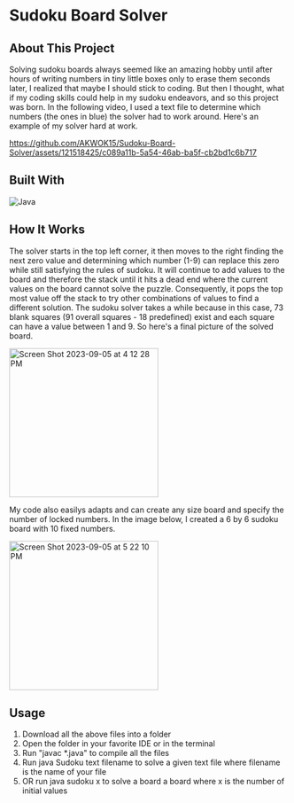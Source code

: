 # Sudoku Board Solver
## About This Project
Solving sudoku boards always seemed like an amazing hobby until after hours of writing numbers in tiny little boxes only to erase them seconds later, I realized that maybe I should stick to coding. But then I thought, what if my coding skills could help in my sudoku endeavors, and so this project was born. In the following video, I used a text file to determine which numbers (the ones in blue) the solver had to work around. Here's an example of my solver hard at work.

https://github.com/AKWOK15/Sudoku-Board-Solver/assets/121518425/c089a11b-5a54-46ab-ba5f-cb2bd1c6b717

## Built With
![Java][Java.com]

[Java.com]:https://img.shields.io/badge/Java-ED8B00?style=for-the-badge&logo=openjdk&logoColor=white

## How It Works
The solver starts in the top left corner, it then moves to the right finding the next zero value and determining which number (1-9) can replace this zero while still satisfying the rules of sudoku. It will continue to add values to the board and therefore the stack until it hits a dead end where the current values on the board cannot solve the puzzle. Consequently, it pops the top most value off the stack to try other combinations of values to find a different solution. The sudoku solver takes a while because in this case, 73 blank squares (91 overall squares - 18 predefined) exist and each square can have a value between 1 and 9. So here's a final picture of the solved board.

<img width="269" alt="Screen Shot 2023-09-05 at 4 12 28 PM" src="https://github.com/AKWOK15/Sudoku-Board-Solver/assets/121518425/b022edfe-aba7-4f63-bcc3-1e0b1a68ef3c">

My code also easilys adapts and can create any size board and specify the number of locked numbers. In the image below, I created a 6 by 6 sudoku board with 10 fixed numbers. 

<img width="269" alt="Screen Shot 2023-09-05 at 5 22 10 PM" src="https://github.com/AKWOK15/Sudoku-Board-Solver/assets/121518425/a1915d08-af21-48a5-b516-21119c1d536c">

## Usage
1. Download all the above files into a folder
2. Open the folder in your favorite IDE or in the terminal
3. Run "javac *.java" to compile all the files
4. Run java Sudoku text filename to solve a given text file where filename is the name of your file
5. OR run java sudoku x to solve a board a board where x is the number of initial values
